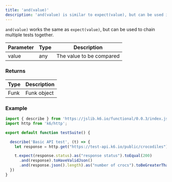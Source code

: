 ```yaml
---
title: 'and(value)'
description: 'and(value) is similar to expect(value), but can be used in a chain.'
---
```


`and(value)` works the same as `expect(value)`, but can be used to chain multiple tests together.



| Parameter      | Type   | Description                                                                          |
| -------------- | ------ | ------------------------------------------------------------------------------------ |
| value          | any    | The value to be compared |


### Returns

| Type   | Description                     |
| ------ | ------------------------------- |
| Funk   | Funk object |

### Example

<CodeGroup labels={[]}>

```javascript
import { describe } from 'https://jslib.k6.io/functional/0.0.3/index.js';
import http from 'k6/http';

export default function testSuite() {

  describe('Basic API test', (t) => {
    let response = http.get("https://test-api.k6.io/public/crocodiles")

    t.expect(response.status).as("response status").toEqual(200)
      .and(response).toHaveValidJson()
      .and(response.json().length).as("number of crocs").toBeGreaterThan(5);
  })
}
```

</CodeGroup>
